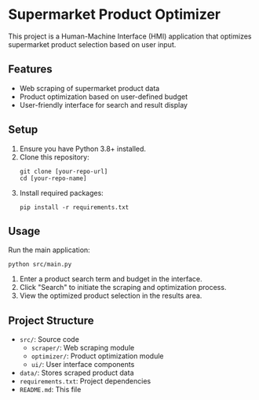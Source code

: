 # Supermarket Product Optimizer

This project is a Human-Machine Interface (HMI) application that optimizes supermarket product selection based on user input.

## Features

- Web scraping of supermarket product data
- Product optimization based on user-defined budget
- User-friendly interface for search and result display

## Setup

1. Ensure you have Python 3.8+ installed.
2. Clone this repository:
   ```
   git clone [your-repo-url]
   cd [your-repo-name]
   ```
3. Install required packages:
   ```
   pip install -r requirements.txt
   ```

## Usage

Run the main application:

```
python src/main.py
```

1. Enter a product search term and budget in the interface.
2. Click "Search" to initiate the scraping and optimization process.
3. View the optimized product selection in the results area.

## Project Structure

- `src/`: Source code
  - `scraper/`: Web scraping module
  - `optimizer/`: Product optimization module
  - `ui/`: User interface components
- `data/`: Stores scraped product data
- `requirements.txt`: Project dependencies
- `README.md`: This file
